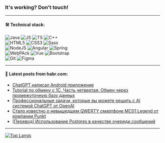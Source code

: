 ### It's working? Don't touch!

---

#### 🛠️ Technical stack:

![Java](https://img.shields.io/badge/Java-informational?logo=java&style=flat&logoColor=white&color=007396)
![JS](https://img.shields.io/badge/JS-informational?logo=javaScript&style=flat&logoColor=black&color=F7Df1E)
![TS](https://img.shields.io/badge/TS-informational?logo=typeScript&style=flat&logoColor=black&color=0667A8)
![C++](https://img.shields.io/badge/C++-informational?logo=c%2B%2B&style=flat&logoColor=white&color=9C033A)<br>
![HTML5](https://img.shields.io/badge/HTML5-informational?logo=html5&style=flat&logoColor=white&color=E34F26)
![CSS3](https://img.shields.io/badge/CSS3-informational?logo=css3&style=flat&logoColor=white&color=157286)
![Sass](https://img.shields.io/badge/Saas-informational?logo=sass&style=flat&logoColor=white&color=hotpink) <br>
![NodeJS](https://img.shields.io/badge/NodeJS-informational?logo=node.js&style=flat&logoColor=white&color=43853D)
![Angular](https://img.shields.io/badge/Angular-informational?logo=angular&style=flat&logoColor=white&color=C3002F)
![Spring](https://img.shields.io/badge/SpringBoot-informational?logo=SpringBoot&style=flat&logoColor=white&color=0A9EDC)<br>
![WebPAck](https://img.shields.io/badge/WebPack-informational?logo=webPack&style=flat&logoColor=white&color=FF6F00)
![Vue](https://img.shields.io/badge/Vue-informational?logo=vue.js&style=flat&logoColor=white&color=red)
![Bootstrap](https://img.shields.io/badge/Bootstrap-informational?logo=Bootstrap&style=flat&logoColor=white&color=7952B3)<br>
![Git](https://img.shields.io/badge/Git-informational?logo=git&style=flat&logoColor=white&color=F05133)
![Figma](https://img.shields.io/badge/Figma-informational?logo=figma&style=flat&logoColor=white&color=darkred)

<!--
![Kotlin](https://img.shields.io/badge/Kotlin-informational?logo=Kotlin&style=flat&logoColor=white&color=0095D5)
![PHP](https://img.shields.io/badge/PHP-informational?logo=php&style=flat&logoColor=white&color=777BB4) <br>
![WebPAck](https://img.shields.io/badge/WebPack-informational?logo=webPack&style=flat&logoColor=white&color=FF6F00)
![Bootstrap](https://img.shields.io/badge/Bootstrap-informational?logo=Bootstrap&style=flat&logoColor=white&color=7952B3)
![MySQL](https://img.shields.io/badge/MySQL-informational?logo=MySQL&style=flat&logoColor=white&color=00f) <br>
![NodeJS](https://img.shields.io/badge/NodeJS-informational?logo=node.js&style=flat&logoColor=white&color=43853D)
-->

___

#### 💬 Latest posts from habr.com:

<!-- BLOG-POST-LIST:START -->
- [ChatGPT написал Android приложение](https://habr.com/ru/post/708248/?utm_source=habrahabr&utm_medium=rss&utm_campaign=708248)
- [Tutorial по обмену с 1С. Часть четвертая: Обмен через промежуточную базу данных](https://habr.com/ru/post/708290/?utm_source=habrahabr&utm_medium=rss&utm_campaign=708290)
- [Профессиональные задачи, которые вы можете решить с AI системой ChatGPT от OpenAI](https://habr.com/ru/post/708280/?utm_source=habrahabr&utm_medium=rss&utm_campaign=708280)
- [Стало известно о невышедшем QWERTY смартфоне MC01 Legend от компании Punkt](https://habr.com/ru/post/708266/?utm_source=habrahabr&utm_medium=rss&utm_campaign=708266)
- [[Перевод] Использование Postgres в качестве очереди сообщений](https://habr.com/ru/post/708134/?utm_source=habrahabr&utm_medium=rss&utm_campaign=708134)
<!-- BLOG-POST-LIST:END -->

---

[![Top Langs](https://github-readme-stats-lyart-beta.vercel.app/api/top-langs/?username=zloylis&layout=compact&hide_border=true&theme=dracula)](https://github.com/zloylis)

